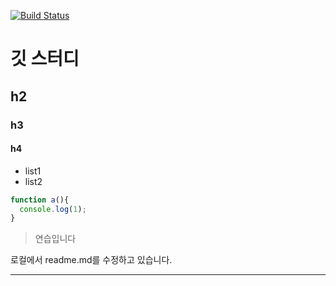 [![Build Status](https://travis-ci.org/kurepark/kurepark_study.svg?branch=master)](https://travis-ci.org/kurepark/kurepark_study)

# 깃 스터디
## h2
### h3
#### h4
* list1
* list2
```javascript
function a(){
  console.log(1);
}
```

> 연습입니다


로컬에서 readme.md를 수정하고 있습니다.
<hr/>
